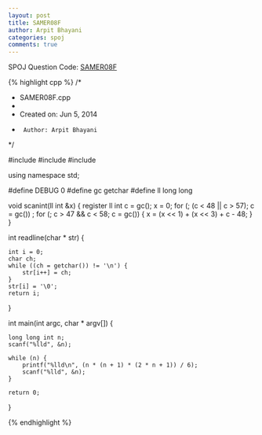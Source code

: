 ```yaml
---
layout: post
title: SAMER08F
author: Arpit Bhayani
categories: spoj
comments: true
---
```


SPOJ Question Code: [SAMER08F](http://www.spoj.com/problems/SAMER08F/)

{% highlight cpp %}
/*
 * SAMER08F.cpp
 *
 *  Created on: Jun 5, 2014
 *      Author: Arpit Bhayani
 */

#include <cstdio>
#include <cstdlib>
#include <iostream>

using namespace std;

#define DEBUG 0
#define gc getchar
#define ll long long

void scanint(ll int &x) {
	register ll int c = gc();
	x = 0;
	for (; (c < 48 || c > 57); c = gc())
		;
	for (; c > 47 && c < 58; c = gc()) {
		x = (x << 1) + (x << 3) + c - 48;
	}
}

int readline(char * str) {

	int i = 0;
	char ch;
	while ((ch = getchar()) != '\n') {
		str[i++] = ch;
	}
	str[i] = '\0';
	return i;
}

int main(int argc, char * argv[]) {

	long long int n;
	scanf("%lld", &n);

	while (n) {
		printf("%lld\n", (n * (n + 1) * (2 * n + 1)) / 6);
		scanf("%lld", &n);
	}

	return 0;
}

{% endhighlight %}